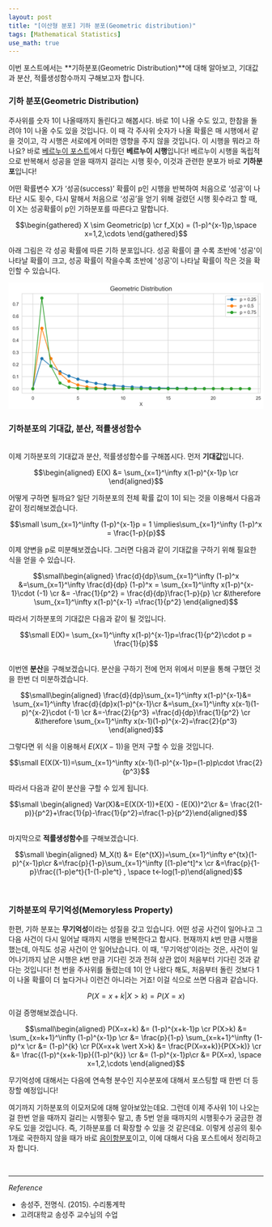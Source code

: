 ```yaml
---
layout: post
title: "[이산형 분포] 기하 분포(Geometric distribution)"
tags: [Mathematical Statistics]
use_math: true
---
```


이번 포스트에서는 **기하분포(Geometric Distribution)**에 대해 알아보고, 기대값과 분산, 적률생성함수까지 구해보고자 합니다.
<br>

### 기하 분포(Geometric Distribution)

주사위를 숫자 1이 나올때까지 돌린다고 해봅시다. 바로 1이 나올 수도 있고, 한참을 돌려야 1이 나올 수도 있을 것입니다. 이 때 각 주사위 숫자가 나올 확률은 매 시행에서 같을 것이고, 각 시행은 서로에게 어떠한 영향을 주지 않을 것입니다. 이 시행을 뭐라고 하나요? 바로 [베르누이 포스트](https://soohee410.github.io/discrete_dist1)에서 다뤘던 **베르누이 시행**입니다! 베르누이 시행을 독립적으로 반복해서 성공을 얻을 때까지 걸리는 시행 횟수, 이것과 관련한 분포가 바로 **기하분포**입니다!

어떤 확률변수 X가 ‘성공(success)’ 확률이 p인 시행을 반복하여 처음으로 ‘성공’이 나타난 시도 횟수, 다시 말해서 처음으로 ‘성공’을 얻기 위해 걸렸던 시행 횟수라고 할 때, 이 X는 성공확률이 p인 기하분포를 따른다고 말합니다.

$$\begin{gathered} X \sim Geometric(p) \cr f_X(x) = (1-p)^{x-1}p,\space x=1,2,\cdots \end{gathered}$$

아래 그림은 각 성공 확률에 따른 기하 분포입니다. 성공 확률이 클 수록 초반에 '성공'이 나타날 확률이 크고, 성공 확률이 작을수록 초반에 '성공'이 나타날 확률이 작은 것을 확인할 수 있습니다.

<img src='/assets/geom_2.PNG' width='680px'>

<br>

### 기하분포의 기대값, 분산, 적률생성함수

<br> 이제 기하분포의 기대값과 분산, 적률생성함수를 구해봅시다. 먼저 **기대값**입니다.

$$\begin{aligned} E(X) &= \sum_{x=1}^\infty x(1-p)^{x-1}p \cr
 \end{aligned}$$

어떻게 구하면 될까요? 일단 기하분포의 전체 확률 값이 1이 되는 것을 이용해서 다음과 같이 정리해보겠습니다.

$$\small  \sum_{x=1}^\infty (1-p)^{x-1}p = 1 \implies\sum_{x=1}^\infty (1-p)^x = \frac{1-p}{p}$$

이제 양변을 p로 미분해보겠습니다. 그러면 다음과 같이 기대값을 구하기 위해 필요한 식을 얻을 수 있습니다.

$$\small\begin{aligned} \frac{d}{dp}\sum_{x=1}^\infty (1-p)^x &=\sum_{x=1}^\infty \frac{d}{dp} (1-p)^x = \sum_{x=1}^\infty x(1-p)^{x-1}\cdot (-1) \cr
&= -\frac{1}{p^2} = \frac{d}{dp}\frac{1-p}{p} \cr
&\therefore \sum_{x=1}^\infty x(1-p)^{x-1} =\frac{1}{p^2} \end{aligned}$$

따라서 기하분포의 기대값은 다음과 같이 될 것입니다.

$$\small E(X)= \sum_{x=1}^\infty x(1-p)^{x-1}p=\frac{1}{p^2}\cdot p = \frac{1}{p}$$

<br>이번엔 **분산**을 구해보겠습니다. 분산을 구하기 전에 먼저 위에서 미분을 통해 구했던 것을 한번 더 미분하겠습니다.

$$\small\begin{aligned} \frac{d}{dp}\sum_{x=1}^\infty x(1-p)^{x-1}&= \sum_{x=1}^\infty \frac{d}{dp}x(1-p)^{x-1}\cr
&=\sum_{x=1}^\infty x(x-1)(1-p)^{x-2}\cdot (-1) \cr
&=-\frac{2}{p^3} =\frac{d}{dp}\frac{1}{p^2} \cr
&\therefore \sum_{x=1}^\infty x(x-1)(1-p)^{x-2}=\frac{2}{p^3} \end{aligned}$$

그렇다면 위 식을 이용해서 $E(X(X-1))$을 먼저 구할 수 있을 것입니다.

$$\small E(X(X-1))=\sum_{x=1}^\infty x(x-1)(1-p)^{x-1}p=(1-p)p\cdot \frac{2}{p^3}$$

따라서 다음과 같이 분산을 구할 수 있게 됩니다.

$$\small \begin{aligned} Var(X)&=E(X(X-1))+E(X) - (E(X))^2\cr
&= \frac{2(1-p)}{p^2}+\frac{1}{p}-\frac{1}{p^2}=\frac{1-p}{p^2}\end{aligned}$$

<br> 마지막으로 **적률생성함수**를 구해보겠습니다.

$$\small \begin{aligned} M_X(t) &= E(e^{tX})=\sum_{x=1}^\infty e^{tx}(1-p)^{x-1}p\cr
&=\frac{p}{1-p}\sum_{x=1}^\infty [(1-p)e^t]^x \cr
&=\frac{p}{1-p}\frac{(1-p)e^t}{1-(1-p)e^t} , \space t<-log(1-p)\end{aligned}$$

<br>

### 기하분포의 무기억성(Memoryless Property)

한편, 기하 분포는 **무기억성**이라는 성질을 갖고 있습니다. 어떤 성공 사건이 일어나고 그 다음 사건이 다시 일어날 때까지 시행을 반복한다고 합시다. 현재까지 $k$번 만큼 시행을 했는데, 아직도 성공 사건이 안 일어났습니다. 이 때, '무기억성'이라는 것은, 사건이 일어나기까지 남은 시행은 $k$번 만큼 기다린 것과 전혀 상관 없이 처음부터 기다린 것과 같다는 것입니다! 천 번을 주사위를 돌렸는데 1이 안 나왔다 해도, 처음부터 돌린 것보다 1이 나올 확률이 더 높다거나 이런건 아니라는 거죠! 이걸 식으로 쓰면 다음과 같습니다.

$$P(X=x+k \vert X>k) = P(X=x)$$

이걸 증명해보겠습니다.

$$\small\begin{aligned} P(X=x+k) &= (1-p)^{x+k-1}p \cr
P(X>k) &= \sum_{x=k+1}^\infty (1-p)^{x-1}p \cr
&= \frac{p}{1-p} \sum_{x=k+1}^\infty (1-p)^x \cr
&= (1-p)^{k} \cr
P(X=x+k \vert X>k) &= \frac{P(X=x+k)}{P(X>k)} \cr
&= \frac{(1-p)^{x+k-1}p}{(1-p)^{k}} \cr
&= (1-p)^{x-1}p\cr
&= P(X=x), \space x=1,2,\cdots \end{aligned}$$

무기억성에 대해서는 다음에 연속형 분수인 지수분포에 대해서 포스팅할 때 한번 더 등장할 예정입니다!


여기까지 기하분포의 이모저모에 대해 알아보았는데요. 그런데 이제 주사위 1이 나오는 걸 한번 얻을 때까지 걸리는 시행횟수 말고, 총 5번 얻을 때까지의 시행횟수가 궁금한 경우도 있을 것입니다. 즉, 기하분포를 더 확장할 수 있을 것 같은데요. 이렇게 성공의 횟수 1개로 국한하지 않을 때가 바로 [음이항분포](https://soohee410.github.io/discrete_dist5)이고, 이에 대해서 다음 포스트에서 정리하고자 합니다.

<br>



---

$Reference$

-  송성주, 전명식. (2015). 수리통계학
- 고려대학교 송성주 교수님의 수업
